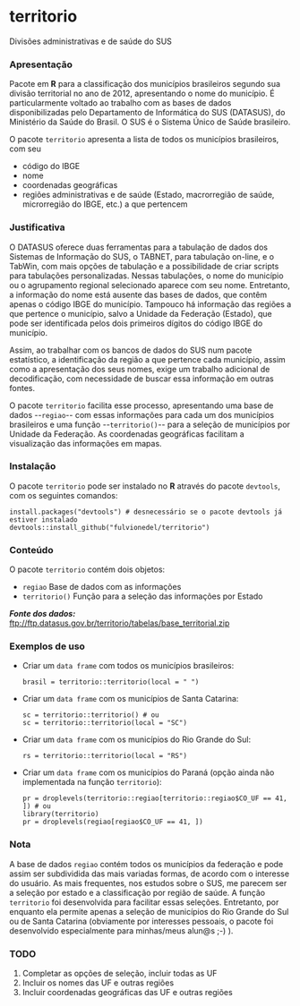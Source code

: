 # territorio
Divisões administrativas e de saúde do SUS

### Apresentação

Pacote em **R** para a classificação dos municípios brasileiros segundo sua divisão territorial no ano de 2012, apresentando o nome do município. É particularmente voltado ao trabalho com as bases de dados disponibilizadas pelo Departamento de Informática do SUS (DATASUS), do Ministério da Saúde do Brasil. O SUS é o Sistema Único de Saúde brasileiro.

O pacote `territorio` apresenta a lista de todos os municípios brasileiros, com seu 
  - código do IBGE
  - nome
  - coordenadas geográficas
  - regiões administrativas e de saúde (Estado, macrorregião de saúde, microrregião do IBGE, etc.) a que pertencem

### Justificativa

O DATASUS oferece duas ferramentas para a tabulação de dados dos Sistemas de Informação do SUS, o TABNET, para tabulação on-line, e o TabWin, com mais opções de tabulação e a possibilidade de criar scripts para tabulações personalizadas. Nessas tabulações, o nome do município ou o agrupamento regional selecionado aparece com seu nome. Entretanto, a informação do nome está ausente das bases de dados, que contêm apenas o código IBGE do município. Tampouco há informação das regiões a que pertence o município, salvo a Unidade da Federação (Estado), que pode ser identificada pelos dois primeiros dígitos do código IBGE do município.

Assim, ao trabalhar com os bancos de dados do SUS num pacote estatístico, a identificação da região a que pertence cada município, assim como a apresentação dos seus nomes, exige um trabalho adicional de decodificação, com necessidade de buscar essa informação em outras fontes. 

O pacote `territorio` facilita esse processo, apresentando uma base de dados --`regiao`-- com essas informações para cada um dos municípios brasileiros e uma função --`territorio()`-- para a seleção de municípios por Unidade da Federação. As coordenadas geográficas facilitam a visualização das informações em mapas.

### Instalação

O pacote `territorio` pode ser instalado no **R** através do pacote `devtools`, com os seguintes comandos:
      
    install.packages("devtools") # desnecessário se o pacote devtools já estiver instalado
    devtools::install_github("fulvionedel/territorio")

### Conteúdo

O pacote `territorio` contém dois objetos:
  - `regiao` Base de dados com as informações
  - `territorio()` Função para a seleção das informações por Estado   

***Fonte dos dados:*** ftp://ftp.datasus.gov.br/territorio/tabelas/base_territorial.zip

### Exemplos de uso

  - Criar um `data frame` com todos os municípios brasileiros:
  
        brasil = territorio::territorio(local = " ")
  
  - Criar um `data frame` com os municípios de Santa Catarina:
  
        sc = territorio::territorio() # ou
        sc = territorio::territorio(local = "SC")

  - Criar um `data frame` com os municípios do Rio Grande do Sul:
  
        rs = territorio::territorio(local = "RS")
  
  - Criar um `data frame` com os municípios do Paraná (opção ainda não implementada na função `territorio`):
  
        pr = droplevels(territorio::regiao[territorio::regiao$CO_UF == 41, ]) # ou
        library(territorio)
        pr = droplevels(regiao[regiao$CO_UF == 41, ])

### Nota

A base de dados `regiao` contém todos os municípios da federação e pode assim ser subdividida das mais variadas formas, de acordo com o interesse do usuário. As mais frequentes, nos estudos sobre o SUS, me parecem ser a seleção por estado e a classificação por região de saúde. A função `territorio` foi desenvolvida para facilitar essas seleções. Entretanto, por enquanto ela permite apenas a seleção de municípios do Rio Grande do Sul ou de Santa Catarina (obviamente por interesses pessoais, o pacote foi desenvolvido especialmente para minhas/meus alun@s ;-) ).

### TODO

1. Completar as opções de seleção, incluir todas as UF
2. Incluir os nomes das UF e outras regiões
3. Incluir coordenadas geográficas das UF e outras regiões

